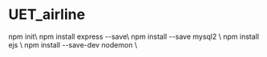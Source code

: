 # UET_airline

npm init\\
npm install express --save\\
npm install --save mysql2  \\
npm install ejs  \\
npm install --save-dev nodemon  \\
